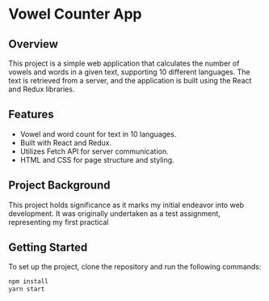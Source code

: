 # Vowel Counter App

## Overview

This project is a simple web application that calculates the number of vowels and words in a given text, supporting 10 different languages. The text is retrieved from a server, and the application is built using the React and Redux libraries.

## Features

- Vowel and word count for text in 10 languages.
- Built with React and Redux.
- Utilizes Fetch API for server communication.
- HTML and CSS for page structure and styling.

## Project Background

This project holds significance as it marks my initial endeavor into web development. It was originally undertaken as a test assignment, representing my first practical

## Getting Started

To set up the project, clone the repository and run the following commands:

```bash
npm install
yarn start

